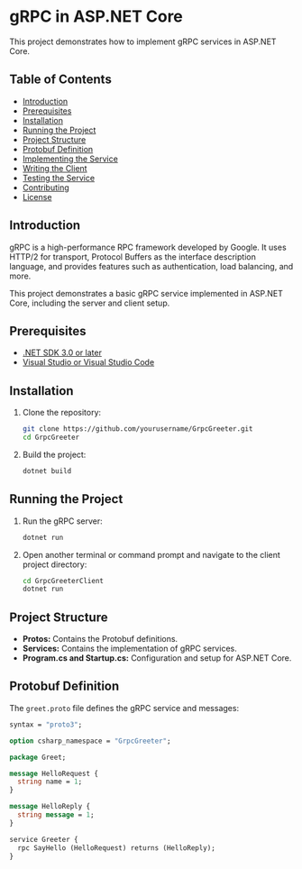 # gRPC in ASP.NET Core

This project demonstrates how to implement gRPC services in ASP.NET Core.

## Table of Contents

- [Introduction](#introduction)
- [Prerequisites](#prerequisites)
- [Installation](#installation)
- [Running the Project](#running-the-project)
- [Project Structure](#project-structure)
- [Protobuf Definition](#protobuf-definition)
- [Implementing the Service](#implementing-the-service)
- [Writing the Client](#writing-the-client)
- [Testing the Service](#testing-the-service)
- [Contributing](#contributing)
- [License](#license)

## Introduction

gRPC is a high-performance RPC framework developed by Google. It uses HTTP/2 for transport, Protocol Buffers as the interface description language, and provides features such as authentication, load balancing, and more.

This project demonstrates a basic gRPC service implemented in ASP.NET Core, including the server and client setup.

## Prerequisites

- [.NET SDK 3.0 or later](https://dotnet.microsoft.com/download)
- [Visual Studio or Visual Studio Code](https://visualstudio.microsoft.com/)

## Installation

1. Clone the repository:

    ```bash
    git clone https://github.com/yourusername/GrpcGreeter.git
    cd GrpcGreeter
    ```

2. Build the project:

    ```bash
    dotnet build
    ```

## Running the Project

1. Run the gRPC server:

    ```bash
    dotnet run
    ```

2. Open another terminal or command prompt and navigate to the client project directory:

    ```bash
    cd GrpcGreeterClient
    dotnet run
    ```

## Project Structure

- **Protos:** Contains the Protobuf definitions.
- **Services:** Contains the implementation of gRPC services.
- **Program.cs and Startup.cs:** Configuration and setup for ASP.NET Core.

## Protobuf Definition

The `greet.proto` file defines the gRPC service and messages:

```protobuf
syntax = "proto3";

option csharp_namespace = "GrpcGreeter";

package Greet;

message HelloRequest {
  string name = 1;
}

message HelloReply {
  string message = 1;
}

service Greeter {
  rpc SayHello (HelloRequest) returns (HelloReply);
}
